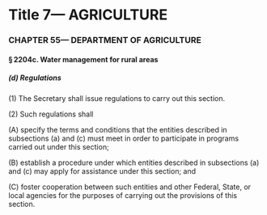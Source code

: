 
# Title 7— AGRICULTURE
### CHAPTER 55— DEPARTMENT OF AGRICULTURE
#### § 2204c. Water management for rural areas
##### (d) Regulations

(1) The Secretary shall issue regulations to carry out this section.

(2) Such regulations shall

(A) specify the terms and conditions that the entities described in subsections (a) and (c) must meet in order to participate in programs carried out under this section;

(B) establish a procedure under which entities described in subsections (a) and (c) may apply for assistance under this section; and

(C) foster cooperation between such entities and other Federal, State, or local agencies for the purposes of carrying out the provisions of this section.
